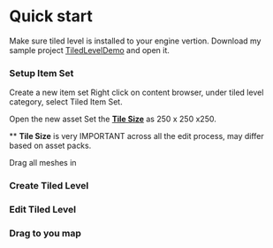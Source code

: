 # Quick start

Make sure tiled level is installed to your engine vertion.
Download my sample project [TiledLevelDemo]() and open it. 

### Setup Item Set

Create a new item set
Right click on content browser, under tiled level category, select Tiled Item Set.

Open the new asset
Set the [**Tile Size**](/Glossary?id=Tile_Size) as 250 x 250 x250. 

** **Tile Size** is very IMPORTANT across all the edit process, may differ based on asset packs.

Drag all meshes in 

### Create Tiled Level

### Edit Tiled Level

### Drag to you map